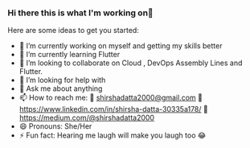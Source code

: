 ### Hi there this is what I'm working on👋


Here are some ideas to get you started:

- 🔭 I’m currently working on myself and getting my skills better
- 🌱 I’m currently learning Flutter
- 👯 I’m looking to collaborate on Cloud , DevOps Assembly Lines and Flutter.
- 🤔 I’m looking for help with 
- 💬 Ask me about anything
- 📫 How to reach me: 
         📧 shirshadatta2000@gmail.com 
         💼 https://www.linkedin.com/in/shirsha-datta-30335a178/
         👏 https://medium.com/@shirshadatta2000
- 😄 Pronouns: She/Her
- ⚡ Fun fact: Hearing me laugh will make you laugh too 😂

